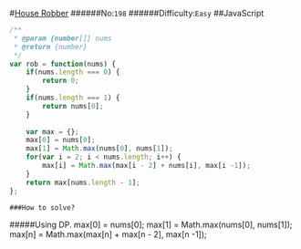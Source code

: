 #[House Robber](https://leetcode.com/problems/house-robber/)
######No:`198`
######Difficulty:`Easy`
##JavaScript

```javascript
/**
 * @param {number[]} nums
 * @return {number}
 */
var rob = function(nums) {
    if(nums.length === 0) {
        return 0;
    }
    if(nums.length === 1) {
        return nums[0];
    }
    
    var max = {};
    max[0] = nums[0];
    max[1] = Math.max(nums[0], nums[1]);
    for(var i = 2; i < nums.length; i++) {
        max[i] = Math.max(max[i - 2] + nums[i], max[i -1]);
    }
    return max[nums.length - 1];
};
```

```
###How to solve?
```
#####Using DP.
max[0] = nums[0];
max[1] = Math.max(nums[0], nums[1]);
max[n] = Math.max(max[n] + max[n - 2], max[n -1]);
